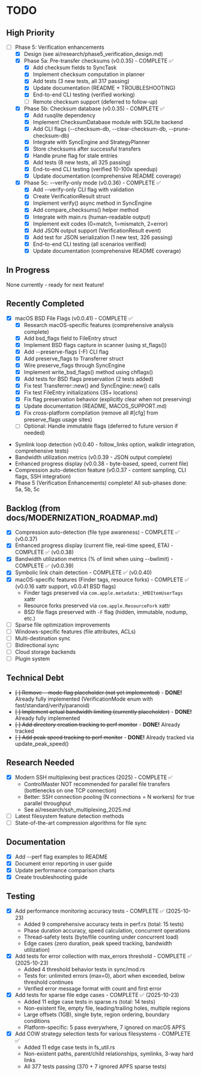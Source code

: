# TODO

## High Priority
- [ ] Phase 5: Verification enhancements
  - [x] Design (see ai/research/phase5_verification_design.md)
  - [x] Phase 5a: Pre-transfer checksums (v0.0.35) - COMPLETE ✅
    - [x] Add checksum fields to SyncTask
    - [x] Implement checksum computation in planner
    - [x] Add tests (3 new tests, all 317 passing)
    - [x] Update documentation (README + TROUBLESHOOTING)
    - [x] End-to-end CLI testing (verified working)
    - [ ] Remote checksum support (deferred to follow-up)
  - [x] Phase 5b: Checksum database (v0.0.35) - COMPLETE ✅
    - [x] Add rusqlite dependency
    - [x] Implement ChecksumDatabase module with SQLite backend
    - [x] Add CLI flags (--checksum-db, --clear-checksum-db, --prune-checksum-db)
    - [x] Integrate with SyncEngine and StrategyPlanner
    - [x] Store checksums after successful transfers
    - [x] Handle prune flag for stale entries
    - [x] Add tests (8 new tests, all 325 passing)
    - [x] End-to-end CLI testing (verified 10-100x speedup)
    - [x] Update documentation (comprehensive README coverage)
  - [x] Phase 5c: --verify-only mode (v0.0.36) - COMPLETE ✅
    - [x] Add --verify-only CLI flag with validation
    - [x] Create VerificationResult struct
    - [x] Implement verify() async method in SyncEngine
    - [x] Add compare_checksums() helper method
    - [x] Integrate with main.rs (human-readable output)
    - [x] Implement exit codes (0=match, 1=mismatch, 2=error)
    - [x] Add JSON output support (VerificationResult event)
    - [x] Add test for JSON serialization (1 new test, 326 passing)
    - [x] End-to-end CLI testing (all scenarios verified)
    - [x] Update documentation (comprehensive README coverage)

## In Progress
None currently - ready for next feature!

## Recently Completed
- [x] macOS BSD File Flags (v0.0.41) - COMPLETE ✅
  - [x] Research macOS-specific features (comprehensive analysis complete)
  - [x] Add bsd_flags field to FileEntry struct
  - [x] Implement BSD flags capture in scanner (using st_flags())
  - [x] Add --preserve-flags (-F) CLI flag
  - [x] Add preserve_flags to Transferrer struct
  - [x] Wire preserve_flags through SyncEngine
  - [x] Implement write_bsd_flags() method using chflags()
  - [x] Add tests for BSD flags preservation (2 tests added)
  - [x] Fix test Transferrer::new() and SyncEngine::new() calls
  - [x] Fix test FileEntry initializations (35+ locations)
  - [x] Fix flag preservation behavior (explicitly clear when not preserving)
  - [x] Update documentation (README, MACOS_SUPPORT.md)
  - [x] Fix cross-platform compilation (remove all #[cfg] from preserve_flags usage sites)
  - [ ] Optional: Handle immutable flags (deferred to future version if needed)
- Symlink loop detection (v0.0.40 - follow_links option, walkdir integration, comprehensive tests)
- Bandwidth utilization metrics (v0.0.39 - JSON output complete)
- Enhanced progress display (v0.0.38 - byte-based, speed, current file)
- Compression auto-detection feature (v0.0.37 - content sampling, CLI flags, SSH integration)
- Phase 5 (Verification Enhancements) complete! All sub-phases done: 5a, 5b, 5c

## Backlog (from docs/MODERNIZATION_ROADMAP.md)
- [x] Compression auto-detection (file type awareness) - COMPLETE ✅ (v0.0.37)
- [x] Enhanced progress display (current file, real-time speed, ETA) - COMPLETE ✅ (v0.0.38)
- [x] Bandwidth utilization metrics (% of limit when using --bwlimit) - COMPLETE ✅ (v0.0.39)
- [x] Symbolic link chain detection - COMPLETE ✅ (v0.0.40)
- [x] macOS-specific features (Finder tags, resource forks) - COMPLETE ✅ (v0.0.16 xattr support, v0.0.41 BSD flags)
  - Finder tags preserved via `com.apple.metadata:_kMDItemUserTags` xattr
  - Resource forks preserved via `com.apple.ResourceFork` xattr
  - BSD file flags preserved with `-F` flag (hidden, immutable, nodump, etc.)
- [ ] Sparse file optimization improvements
- [ ] Windows-specific features (file attributes, ACLs)
- [ ] Multi-destination sync
- [ ] Bidirectional sync
- [ ] Cloud storage backends
- [ ] Plugin system

## Technical Debt
- ~~[ ] Remove --mode flag placeholder (not yet implemented)~~ - **DONE!** Already fully implemented (VerificationMode enum with fast/standard/verify/paranoid)
- ~~[ ] Implement actual bandwidth limiting (currently placeholder)~~ - **DONE!** Already fully implemented
- ~~[ ] Add directory creation tracking to perf monitor~~ - **DONE!** Already tracked
- ~~[ ] Add peak speed tracking to perf monitor~~ - **DONE!** Already tracked via update_peak_speed()

## Research Needed
- [x] Modern SSH multiplexing best practices (2025) - COMPLETE ✅
  - ControlMaster NOT recommended for parallel file transfers (bottlenecks on one TCP connection)
  - Better: SSH connection pooling (N connections = N workers) for true parallel throughput
  - See ai/research/ssh_multiplexing_2025.md
- [ ] Latest filesystem feature detection methods
- [ ] State-of-the-art compression algorithms for file sync

## Documentation
- [x] Add --perf flag examples to README
- [x] Document error reporting in user guide
- [x] Update performance comparison charts
- [x] Create troubleshooting guide

## Testing
- [x] Add performance monitoring accuracy tests - COMPLETE ✅ (2025-10-23)
  - Added 9 comprehensive accuracy tests in perf.rs (total: 15 tests)
  - Phase duration accuracy, speed calculation, concurrent operations
  - Thread-safety tests (byte/file counting under concurrent load)
  - Edge cases (zero duration, peak speed tracking, bandwidth utilization)
- [x] Add tests for error collection with max_errors threshold - COMPLETE ✅ (2025-10-23)
  - Added 4 threshold behavior tests in sync/mod.rs
  - Tests for: unlimited errors (max=0), abort when exceeded, below threshold continues
  - Verified error message format with count and first error
- [x] Add tests for sparse file edge cases - COMPLETE ✅ (2025-10-23)
  - Added 11 edge case tests in sparse.rs (total: 14 tests)
  - Non-existent file, empty file, leading/trailing holes, multiple regions
  - Large offsets (1GB), single byte, region ordering, boundary conditions
  - Platform-specific: 5 pass everywhere, 7 ignored on macOS APFS
- [x] Add COW strategy selection tests for various filesystems - COMPLETE ✅
  - Added 11 edge case tests in fs_util.rs
  - Non-existent paths, parent/child relationships, symlinks, 3-way hard links
  - All 377 tests passing (370 + 7 ignored APFS sparse tests)
